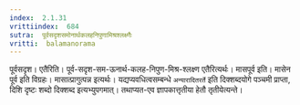 ```yaml
---
index:  2.1.31
vrittiindex:  684
sutra:  पूर्वसदृशसमोनार्थकलहनिपुणामिश्रश्लक्ष्णैः
vritti:  balamanorama 
---
```


पूर्वसदृश। एतैरिति। पूर्व-सदृश-सम-ऊनार्थ-कलह-निपुण-मिश्र-श्लक्ष्ण एतैरित्यर्थः। मासपूर्व इति। मासेन पूर्व इति विग्रहः। मासात्प्रागुत्पन्न इत्यर्थः। यद्यप्यवधित्वसम्बन्धे `अन्यारादितरर्ते` इति दिक्शब्दयोगे पञ्चमी प्राप्ता, दिशि दृष्टः शब्दो दिक्शब्द इत्यभ्युपगमात्। तथाप्यत-एव ज्ञापकात्तृतीया हेतौ तृतीयेत्यन्ते। 

